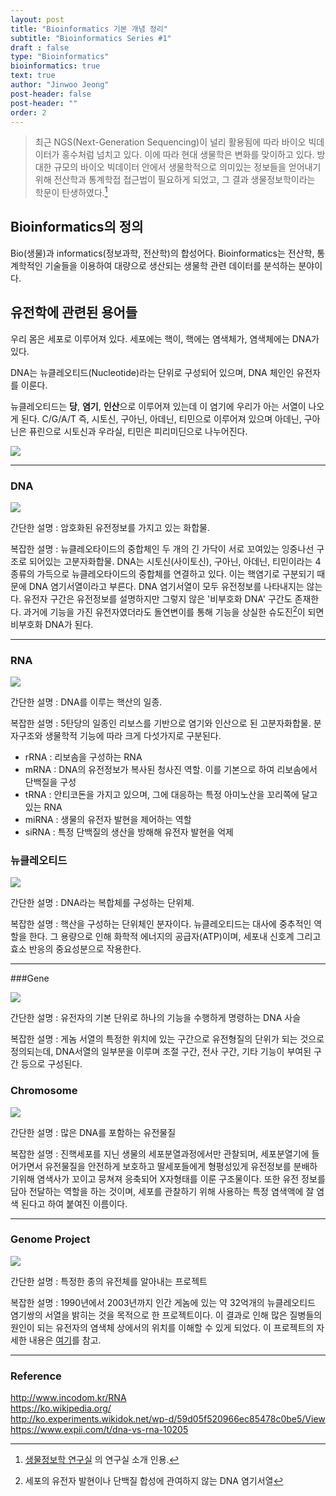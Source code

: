 ```yaml
---
layout: post
title: "Bioinformatics 기본 개념 정리"
subtitle: "Bioinformatics Series #1"
draft : false
type: "Bioinformatics"
bioinformatics: true
text: true
author: "Jinwoo Jeong"
post-header: false
post-header: ""
order: 2
---
```


> 최근 NGS(Next-Generation Sequencing)이 널리 활용됨에 따라 바이오 빅데이터가 홍수처럼 넘치고 있다. 이에 따라 현대 생물학은 변화를 맞이하고 있다. 방대한 규모의 바이오 빅데이터 안에서 생물학적으로 의미있는 정보들을 얻어내기 위해 전산학과 통계학접 접근법이 필요하게 되었고, 그 결과 생물정보학이라는 학문이 탄생하였다.[^1]

## Bioinformatics의 정의

Bio(생물)과 informatics(정보과학, 전산학)의 합성어다. Bioinformatics는 전산학, 통계학적인 기술들을 이용하여 대량으로 생산되는 생물학 관련 데이터를 분석하는 분야이다.



## 유전학에 관련된 용어들

우리 몸은 세포로 이루어져 있다. 세포에는 핵이, 핵에는 염색체가, 염색체에는 DNA가 있다.

DNA는 뉴클레오티드(Nucleotide)라는 단위로 구성되어 있으며, DNA 체인인 유전자를 이룬다.

뉴클레오티드는 **당**, **염기**, **인산**으로 이루어져 있는데 이 염기에 우리가 아는 서열이 나오게 된다. C/G/A/T 즉, 시토신, 구아닌, 아데닌, 티민으로 이루어져 있으며 아데닌, 구아닌은 퓨린으로 시토신과 우라실, 티민은 피리미딘으로 나누어진다.

![](img/1.jpeg)

---

### DNA

![](img/2.gif)

간단한 설명 : 암호화된 유전정보를 가지고 있는 화합물.

복잡한 설명 : 뉴클레오타이드의 중합체인 두 개의 긴 가닥이 서로 꼬여있는 잉중나선 구조로 되어있는 고분자화합물. DNA는 시토신(사이토신), 구아닌, 아데닌, 티민이라는 4종류의 가득으로 뉴클레오타이드의 중합체를 연결하고 있다. 이는 핵염기로 구분되기 때문에 DNA 염기서열이라고 부른다. DNA 염기서열이 모두 유전정보를 나타내지는 않는다. 유전자 구간은 유전정보를 설명하지만 그렇지 않은 '비부호화 DNA' 구간도 존재한다. 과거에 기능을 가진 유전자였더라도 돌연변이를 통해 기능을 상실한 슈도진[^2]이 되면 비부호화 DNA가 된다.

---

### RNA

![](img/3.jpg)

간단한 설명 : DNA를 이루는 핵산의 일종.

복잡한 설명 : 5탄당의 일종인 리보스를 기반으로 염기와 인산으로 된 고분자화합물. 분자구조와 생물학적 기능에 따라 크게 다섯가지로 구분된다.

- rRNA : 리보솜을 구성하는 RNA
- mRNA : DNA의 유전정보가 복사된 청사진 역할. 이를 기본으로 하여 리보솜에서 단백질을 구성
- tRNA : 안티코돈을 가지고 있으며, 그에 대응하는 특정 아미노산을 꼬리쪽에 달고 있는 RNA
- miRNA : 생물의 유전자 발현을 제어하는 역할
- siRNA : 특정 단백질의 생산을 방해해 유전자 발현을 억제

### 뉴클레오티드

![](img/4.png)

간단한 설명 : DNA라는 복합체를 구성하는 단위체.

복잡한 설명 : 핵산을 구성하는 단위체인 분자이다. 뉴클레오티드는 대사에 중추적인 역할을 한다. 그 용량으로 인해 화학적 에너지의 공급자(ATP)이며, 세포내 신호계 그리고 효소 반응의 중요성분으로 작용한다.

---

###Gene

![](img/5.jpg)

간단한 설명 : 유전자의 기본 단위로 하나의 기능을 수행하게 명령하는 DNA 사슬

복잡한 설명 : 게놈 서열의 특정한 위치에 있는 구간으로 유전형질의 단위가 되는 것으로 정의되는데, DNA서열의 일부분을 이루며 조절 구간, 전사 구간, 기타 기능이 부여된 구간 등으로 구성된다.

### Chromosome

![](img/6.jpg)

간단한 설명 : 많은 DNA를 포함하는 유전물질

복잡한 설명 : 진핵세포를 지닌 생물의 세포분열과정에서만 관찰되며, 세포분열기에 들어가면서 유전물질을 안전하게 보호하고 딸세포들에게 형평성있게 유전정보를 분배하기위해 염색사가 꼬이고 뭉쳐져 응축되어 X자형태를 이룬 구조물이다. 또한 유전 정보를 담아 전달하는 역할을 하는 것이며, 세포를 관찰하기 위해 사용하는 특정 염색액에 잘 염색 된다고 하여 붙여진 이름이다.

---

### Genome Project

![](img/7.jpg)

간단한 설명 : 특정한 종의 유전체를 알아내는 프로젝트

복잡한 설명 : 1990년에서 2003년까지 인간 게놈에 있는 약 32억개의 뉴클레오티드 염기쌍의 서열을 밝히는 것을 목적으로 한 프로젝트이다. 이 결과로 인해 많은 질병들의 원인이 되는 유전자의 염색체 상에서의 위치를 이해할 수 있게 되었다. 이 프로젝트의 자세한 내용은 [여기]([https://ko.wikipedia.org/wiki/%EC%9D%B8%EA%B0%84_%EA%B2%8C%EB%86%88_%ED%94%84%EB%A1%9C%EC%A0%9D%ED%8A%B8](https://ko.wikipedia.org/wiki/인간_게놈_프로젝트))를 참고.

---

### Reference

http://www.incodom.kr/RNA<br>
https://ko.wikipedia.org/<br>
http://ko.experiments.wikidok.net/wp-d/59d05f520966ec85478c0be5/View<br>https://www.expii.com/t/dna-vs-rna-10205<br>



[^1]: [생물정보학 연구실](http://biosci.snu.ac.kr/baeklab/aboutus) 의 연구실 소개 인용.
[^2]: 세포의 유전자 발현이나 단백질 합성에 관여하지 않는 DNA 염기서열



